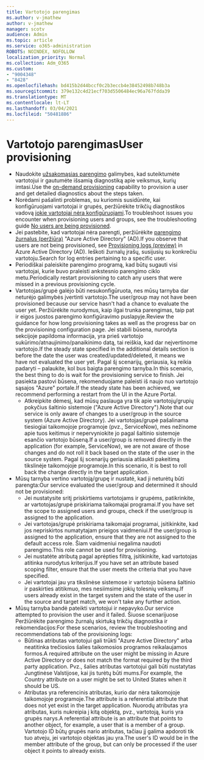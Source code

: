 ```yaml
---
title: Vartotojo parengimas
ms.author: v-jmathew
author: v-jmathew
manager: scotv
audience: Admin
ms.topic: article
ms.service: o365-administration
ROBOTS: NOINDEX, NOFOLLOW
localization_priority: Normal
ms.collection: Adm_O365
ms.custom:
- "9004348"
- "8428"
ms.openlocfilehash: bd415b2d44bccf0c2b3eccb4e38452498b748b3a
ms.sourcegitcommit: 379e132c4d21ecf703d5506484ec96a767fdda39
ms.translationtype: MT
ms.contentlocale: lt-LT
ms.lasthandoff: 03/04/2021
ms.locfileid: "50481886"
---
```

# <a name="user-provisioning"></a><span data-ttu-id="f59e2-102">Vartotojo parengimas</span><span class="sxs-lookup"><span data-stu-id="f59e2-102">User provisioning</span></span>

- <span data-ttu-id="f59e2-103">Naudokite [užsakomąsias parengimo](https://docs.microsoft.com/azure/active-directory/app-provisioning/provision-on-demand) galimybes, kad suteiktumėte vartotojui ir gautumėte išsamią diagnostiką apie veiksmus, kurių imtasi.</span><span class="sxs-lookup"><span data-stu-id="f59e2-103">Use the [on-demand provisioning](https://docs.microsoft.com/azure/active-directory/app-provisioning/provision-on-demand) capability to provision a user and get detailed diagnostics about the steps taken.</span></span>
- <span data-ttu-id="f59e2-104">Norėdami pašalinti problemas, su kuriomis susidūrėte, kai konfigūruojami vartotojai ir grupės, peržiūrėkite trikčių diagnostikos vadovą [jokie vartotojai nėra konfigūruojami](https://docs.microsoft.com/azure/active-directory/app-provisioning/application-provisioning-config-problem-no-users-provisioned).</span><span class="sxs-lookup"><span data-stu-id="f59e2-104">To troubleshoot issues you encounter when provisioning users and groups, see the troubleshooting guide [No users are being provisioned](https://docs.microsoft.com/azure/active-directory/app-provisioning/application-provisioning-config-problem-no-users-provisioned).</span></span>
- <span data-ttu-id="f59e2-105">Jei pastebite, kad vartotojai nėra parengti, peržiūrėkite [parengimo žurnalus (peržiūra)](https://docs.microsoft.com/azure/active-directory/reports-monitoring/concept-provisioning-logs) "Azure Active Directory" (AD).</span><span class="sxs-lookup"><span data-stu-id="f59e2-105">If you observe that users are not being provisioned, see [Provisioning logs (preview)](https://docs.microsoft.com/azure/active-directory/reports-monitoring/concept-provisioning-logs) in Azure Active Directory (AD).</span></span> <span data-ttu-id="f59e2-106">Ieškoti žurnalų įrašų, susijusių su konkrečiu vartotoju.</span><span class="sxs-lookup"><span data-stu-id="f59e2-106">Search for log entries pertaining to a specific user.</span></span>
- <span data-ttu-id="f59e2-107">Periodiškai paleiskite parengimo programą, kad būtų sugauti visi vartotojai, kurie buvo praleisti ankstesnio parengimo ciklo metu.</span><span class="sxs-lookup"><span data-stu-id="f59e2-107">Periodically restart provisioning to catch any users that were missed in a previous provisioning cycle.</span></span>
- <span data-ttu-id="f59e2-108">Vartotojas/grupė galėjo būti nesukonfigūruota, nes mūsų tarnyba dar neturėjo galimybės įvertinti vartotojo.</span><span class="sxs-lookup"><span data-stu-id="f59e2-108">The user/group may not have been provisioned because our service hasn't had a chance to evaluate the user yet.</span></span> <span data-ttu-id="f59e2-109">Peržiūrėkite nurodymus, kaip ilgai trunka parengimas, taip pat ir eigos juostos parengimo konfigūravimo puslapyje.</span><span class="sxs-lookup"><span data-stu-id="f59e2-109">Review the guidance for how long provisioning takes as well as the progress bar on the provisioning configuration page.</span></span> <span data-ttu-id="f59e2-110">Jei stabili būsena, nurodyta sekcijoje papildoma informacija, yra prieš vartotojo sukūrimo/atnaujinimo/panaikinimo datą, tai reiškia, kad dar neįvertinome vartotojo.</span><span class="sxs-lookup"><span data-stu-id="f59e2-110">If the steady state specified in the additional details section is before the date the user was created/updated/deleted, it means we have not evaluated the user yet.</span></span> <span data-ttu-id="f59e2-111">Pagal šį scenarijų, geriausia, ką reikia padaryti – palaukite, kol bus baigta parengimo tarnyba.</span><span class="sxs-lookup"><span data-stu-id="f59e2-111">In this scenario, the best thing to do is wait for the provisioning service to finish.</span></span> <span data-ttu-id="f59e2-112">Jei pasiekta pastovi būsena, rekomenduojame paleisti iš naujo nuo vartotojo sąsajos "Azure" portale.</span><span class="sxs-lookup"><span data-stu-id="f59e2-112">If the steady state has been achieved, we recommend performing a restart from the UI in the Azure Portal.</span></span>
  - <span data-ttu-id="f59e2-113">Atkreipkite dėmesį, kad mūsų paslauga yra tik apie vartotojų/grupių pokyčius šaltinio sistemoje ("Azure Active Directory").</span><span class="sxs-lookup"><span data-stu-id="f59e2-113">Note that our service is only aware of changes to a user/group in the source system (Azure Active Directory).</span></span> <span data-ttu-id="f59e2-114">Jei vartotojas/grupė pašalinama tiesiogiai taikomojoje programoje (pvz., ServiceNow), mes nežinome apie tuos keitimus ir nepervyniokite jo pagal šaltinio sistemoje esančio vartotojo būseną.</span><span class="sxs-lookup"><span data-stu-id="f59e2-114">If a user/group is removed directly in the application (for example, ServiceNow), we are not aware of those changes and do not roll it back based on the state of the user in the source system.</span></span> <span data-ttu-id="f59e2-115">Pagal šį scenarijų geriausia atšaukti pakeitimą tikslinėje taikomojoje programoje.</span><span class="sxs-lookup"><span data-stu-id="f59e2-115">In this scenario, it is best to roll back the change directly in the target application.</span></span>
- <span data-ttu-id="f59e2-116">Mūsų tarnyba vertino vartotoją/grupę ir nustatė, kad ji neturėtų būti parengta:</span><span class="sxs-lookup"><span data-stu-id="f59e2-116">Our service evaluated the user/group and determined it should not be provisioned:</span></span>
  - <span data-ttu-id="f59e2-117">Jei nustatysite sritį priskirtiems vartotojams ir grupėms, patikrinkite, ar vartotojas/grupė priskiriama taikomajai programai.</span><span class="sxs-lookup"><span data-stu-id="f59e2-117">If you have set the scope to assigned users and groups, check if the user/group is assigned to the application.</span></span>
  - <span data-ttu-id="f59e2-118">Jei vartotojas/grupė priskiriama taikomajai programai, įsitikinkite, kad jos nepriskirtos numatytajam prieigos vaidmeniui.</span><span class="sxs-lookup"><span data-stu-id="f59e2-118">If the user/group is assigned to the application, ensure that they are not assigned to the default access role.</span></span> <span data-ttu-id="f59e2-119">Šiam vaidmeniui negalima naudoti parengimo.</span><span class="sxs-lookup"><span data-stu-id="f59e2-119">This role cannot be used for provisioning.</span></span>
  - <span data-ttu-id="f59e2-120">Jei nustatėte atributą pagal aprėpties filtrą, įsitikinkite, kad vartotojas atitinka nurodytus kriterijus.</span><span class="sxs-lookup"><span data-stu-id="f59e2-120">If you have set an attribute based scoping filter, ensure that the user meets the criteria that you have specified.</span></span>
  - <span data-ttu-id="f59e2-121">Jei vartotojai jau yra tikslinėse sistemose ir vartotojo būsena šaltinio ir paskirties atitikmuo, mes nesiimsime jokių tolesnių veiksmų.</span><span class="sxs-lookup"><span data-stu-id="f59e2-121">If users already exist in the target system and the state of the user in the source and target match, we won't take any further action.</span></span>
- <span data-ttu-id="f59e2-122">Mūsų tarnyba bandė pateikti vartotojui ir nepavyko.</span><span class="sxs-lookup"><span data-stu-id="f59e2-122">Our service attempted to provision the user and it failed.</span></span> <span data-ttu-id="f59e2-123">Šiuose scenarijuose Peržiūrėkite parengimo žurnalų skirtuką trikčių diagnostika ir rekomendacijos:</span><span class="sxs-lookup"><span data-stu-id="f59e2-123">For these scenarios, review the troubleshooting and recommendations tab of the provisioning logs:</span></span>
  - <span data-ttu-id="f59e2-124">Būtinas atributas vartotojui gali trūkti "Azure Active Directory" arba neatitinka trečiosios šalies taikomosios programos reikalaujamos formos.</span><span class="sxs-lookup"><span data-stu-id="f59e2-124">A required attribute on the user might be missing in Azure Active Directory or does not match the format required by the third party application.</span></span> <span data-ttu-id="f59e2-125">Pvz., šalies atributas vartotojui gali būti nustatytas Jungtinėse Valstijose, kai jis turėtų būti mums.</span><span class="sxs-lookup"><span data-stu-id="f59e2-125">For example, the Country attribute on a user might be set to United States when it should be US.</span></span>
  - <span data-ttu-id="f59e2-126">Atributas yra referencinis atributas, kurio dar nėra taikomojoje taikomojoje programoje.</span><span class="sxs-lookup"><span data-stu-id="f59e2-126">The attribute is a referential attribute that does not yet exist in the target application.</span></span> <span data-ttu-id="f59e2-127">Nuorodų atributas yra atributas, kuris nukreipia į kitą objektą, pvz., vartotoją, kuris yra grupės narys.</span><span class="sxs-lookup"><span data-stu-id="f59e2-127">A referential attribute is an attribute that points to another object, for example, a user that is a member of a group.</span></span> <span data-ttu-id="f59e2-128">Vartotojo ID būtų grupės nario atributas, tačiau jį galima apdoroti tik tuo atveju, jei vartotojo objektas jau yra.</span><span class="sxs-lookup"><span data-stu-id="f59e2-128">The user's ID would be in the member attribute of the group, but can only be processed if the user object it points to already exists.</span></span>
